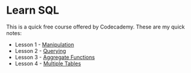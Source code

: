 # Learn SQL

This is a quick free course offered by Codecademy. These are my quick notes:

* Lesson 1 - [Manipulation](notes/l1) 
* Lesson 2 - [Querying](notes/l2.md)
* Lesson 3 - [Aggregate Functions](notes/l3.md) 
* Lesson 4 - [Multiple Tables](notes/l4.md) 
